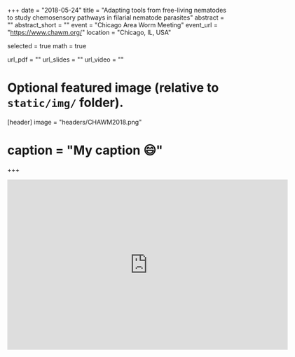 +++
date = "2018-05-24"
title = "Adapting tools from free-living nematodes to study chemosensory pathways in filarial nematode parasites"
abstract = ""
abstract_short = ""
event = "Chicago Area Worm Meeting"
event_url = "https://www.chawm.org/"
location = "Chicago, IL, USA"

selected = true
math = true

url_pdf = ""
url_slides = ""
url_video = ""

# Optional featured image (relative to `static/img/` folder).
[header]
image = "headers/CHAWM2018.png"
# caption = "My caption :smile:"

+++

<iframe src="https://docs.google.com/presentation/d/e/2PACX-1vR8ier14rq7frxayGcPTpvjIHy1VCOafXMS0tSafPVS2cfup185DAJ8w4nY6Y86rf3E0IecWat-jRq4/embed?start=false&loop=false&delayms=3000" frameborder="0" width="640" height="389" allowfullscreen="true" mozallowfullscreen="true" webkitallowfullscreen="true"></iframe>
